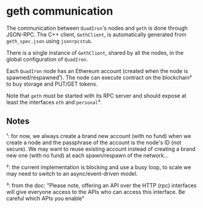 # geth communication

The communication between `QuadIron`'s nodes and `geth` is done through
JSON-RPC.
The C++ client, `GethClient`, is automatically generated from `geth_spec.json`
using `jsonrpcstub`.

There is a single instance of `GethClient`, shared by all the nodes, in the
global configuration of `QuadIron`.

Each `QuadIron` node has an Ethereum account (created when the node is
spawned/respawned¹).
The node can execute contract on the blockchain² to buy storage and PUT/GET
tokens.

Note that `geth` must be started with its RPC server and should expose at least
the interfaces `eth` and `personal`³.

## Notes

¹: for now, we always create a brand new account (with no fund) when we create a
node and the passphrase of the account is the node's ID (not secure). We may
want to reuse existing account instead of creating a brand new one (with no
fund) at each spawn/respawn of the network…

²: the current implementation is blocking and use a busy loop, to scale we may
need to switch to an async/event-driven model.

³: from the doc: "Please note, offering an API over the HTTP (rpc) interfaces
will give everyone access to the APIs who can access this interface. Be careful
which APIs you enable"

